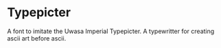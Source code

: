 Typepicter
==========

A font to imitate the Uwasa Imperial Typepicter. A typewritter for creating ascii art before ascii.
